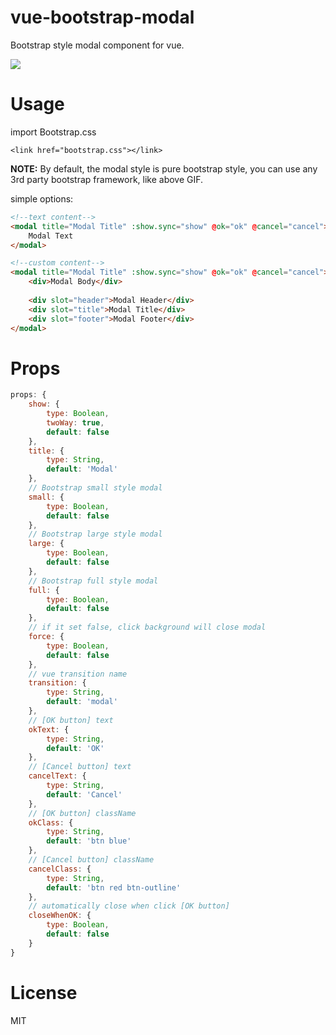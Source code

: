 # vue-bootstrap-modal

Bootstrap style modal component for vue.

<img src="https://github.com/Coffcer/vue-bootstrap-modal/blob/master/modal.gif">

# Usage

import Bootstrap.css
```
<link href="bootstrap.css"></link>
```
**NOTE:**  By default, the modal style is pure bootstrap style, you can use any 3rd party bootstrap framework, like above GIF.


simple options:
``` html
<!--text content-->
<modal title="Modal Title" :show.sync="show" @ok="ok" @cancel="cancel">
    Modal Text
</modal>

<!--custom content-->
<modal title="Modal Title" :show.sync="show" @ok="ok" @cancel="cancel">
    <div>Modal Body</div>
    
    <div slot="header">Modal Header</div>
    <div slot="title">Modal Title</div>
    <div slot="footer">Modal Footer</div>
</modal>

```

# Props
``` javascript
props: {
    show: {
        type: Boolean,
        twoWay: true,
        default: false
    },
    title: {
        type: String,
        default: 'Modal'
    },
    // Bootstrap small style modal
    small: {
        type: Boolean,
        default: false
    },
    // Bootstrap large style modal
    large: {
        type: Boolean,
        default: false
    },
    // Bootstrap full style modal    
    full: {
        type: Boolean,
        default: false
    },
    // if it set false, click background will close modal 
    force: {
        type: Boolean,
        default: false
    },
    // vue transition name
    transition: {
        type: String,
        default: 'modal'
    },
    // [OK button] text
    okText: {
        type: String,
        default: 'OK'
    },
    // [Cancel button] text
    cancelText: {
        type: String,
        default: 'Cancel'
    },
    // [OK button] className
    okClass: {
        type: String,
        default: 'btn blue'
    },
    // [Cancel button] className
    cancelClass: {
        type: String,
        default: 'btn red btn-outline'
    },
    // automatically close when click [OK button]
    closeWhenOK: {
        type: Boolean,
        default: false
    }
}
```

# License
MIT